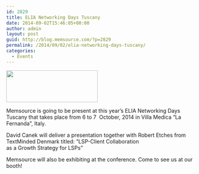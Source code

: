 ```yaml
---
id: 2829
title: ELIA Networking Days Tuscany
date: 2014-09-02T15:46:05+00:00
author: admin
layout: post
guid: http://blog.memsource.com/?p=2829
permalink: /2014/09/02/elia-networking-days-tuscany/
categories:
  - Events
---
```

<img class=" size-full wp-image-2831 alignleft" title="ELIA logo" src="/wp-content/uploads/2014/09/logo1.png" alt="" width="244" height="85" />

Memsource is going to be present at this year’s ELIA Networking Days Tuscany that takes place from 6 to 7  October, 2014 in Villa Medica &#8220;La Fernanda&#8221;, Italy.<!--more-->

<div>
  David Canek will deliver a presentation together with Robert Etches from TextMinded Denmark titled: &#8220;LSP-Client Collaboration<br /> as a Growth Strategy for LSPs&#8221;
</div>

<div>
</div>

Memsource will also be exhibiting at the conference. Come to see us at our booth!